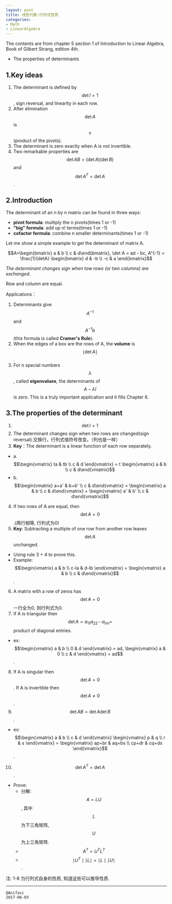 ```yaml
---
layout: post
title: 线性代数:行列式性质
categories:
- Math
- LinearAlgebra
---
```


The contents are from chapter 5 section 1 of Introduction to Linear Algebra, Book of Gilbert Strang, edition 4th.

- The properties of determinants

## 1.Key ideas

1. The determinant is defined by $$\det I = 1$$, sign reversal, and linearity in each row.
2. After elimination $$\det A$$ is $$\pm$$(product of the pivots).
3. The determinant is zero exactly when A is not invertible.
4. Two remarkable properties are $$\det{AB}=(\det A)(\det B)$$ and $$\det{A^T}=\det A$$.

## 2.Introduction

The determinant of an n by n matrix can be found in three ways:

- **pivot formula**: multiply the n pivots(times 1 or -1)
- **"big" formula**: add up n! terms(times 1 or -1)
- **cofactor formula**: combine n smaller determinants(times 1 or -1)

Let me show a simple example to get the determinant of matrix A.

$$A=\begin{bmatrix} a & b \\ c & d\end{bmatrix}, \det A = ad - bc, A^{-1} = \frac{1}{detA} \begin{bmatrix} d & -b \\ -c & a \end{bmatrix}$$

*The determinant changes sign when tow rows (or two columns) are exchanged*.

Row and column are equal.

Applications：

1. Determinants give $$A^{-1}$$ and $$A^{-1}b$$(this formula is called **Cramer's Rule**).
2. When the edges of a box are the rows of A, the **volume** is $$\mid \det A \mid$$.
3. For n special numbers $$\lambda$$, called **eigenvalues**, the determinants of $$A - \lambda I$$ is zero. This is a truly important application and it fills Chapter 6.

## 3.The properties of the determinant

1. $$\det I = 1$$
2. The determinant changes sign when two rows are changed(sign reversal).交换行，行列式值符号改变。（列也是一样）
3. **Key**：The determinant is a linear function of each row separately.
  - a. $$\begin{vmatrix} ta & tb \\ c & d \end{vmatrix} = t \begin{vmatrix} a & b \\ c & d\end{vmatrix}$$
  - b. $$\begin{vmatrix} a+a' & b+b' \\ c & d\end{vmatrix} = \begin{vmatrix} a & b \\ c & d\end{vmatrix} + \begin{vmatrix} a' & b' \\ c & d\end{vmatrix}$$
4. If two rows of A are equal, then $$\det A = 0$$.(两行相等, 行列式为0)
5. **Key**: Subtracting a multiple of one row from another row leaves $$\det A $$ unchanged.
  - Using rule 3 + 4 to prove this.
  - Example: $$\begin{vmatrix} a & b \\ c-la & d-lb \end{vmatrix} = \begin{vmatrix} a & b \\ c & d\end{vmatrix}$$.
6. A matrix with a row of zeros has $$\det A = 0$$ 一行全为0, 则行列式为0.
7. If A is triangular then $$\det A = a_{11}a_{22} \cdots a_{nn} =$$ product of diagonal entries.
  - ex: $$\begin{vmatrix} a & b \\ 0 & d \end{vmatrix} = ad, \begin{vmatrix} a & 0 \\ c & d \end{vmatrix} = ad$$.
8. If A is singular then $$\det A = 0$$. If A is invertible then $$\det A \neq 0$$.
9. $$\det{AB} = \det A \det B$$.
  - ex: $$\begin{vmatrix} a & b \\ c & d \end{vmatrix} \begin{vmatrix} p & q \\ r & s \end{vmatrix} = \begin{vmatrix} ap+br & aq+bs \\ cp+dr & cq+ds \end{vmatrix}$$.
10. $$\det{A^T} = \det A$$.
  - Prove:
    - 分解:$$A=LU$$, 其中$$L$$为下三角矩阵, $$U$$为上三角矩阵.
    - $$A^T=U^T L^T$$
    - $$\mid U^T \mid \mid L \mid = \mid L \mid \mid U \mid$$.

注: 1-8 为行列式自身的性质, 知道这些可以推导性质.

---

```
@Anifacc
2017-06-03
```
